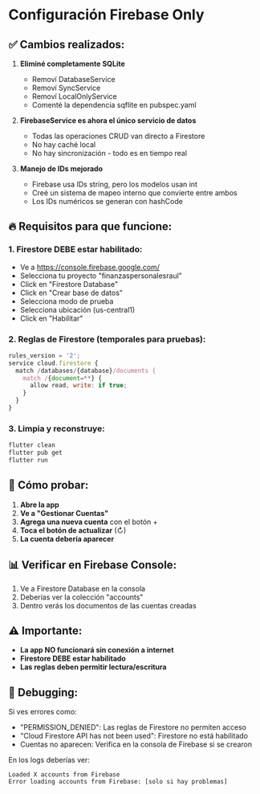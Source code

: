 # Configuración Firebase Only

## ✅ Cambios realizados:

1. **Eliminé completamente SQLite**
   - Removí DatabaseService
   - Removí SyncService
   - Removí LocalOnlyService
   - Comenté la dependencia sqflite en pubspec.yaml

2. **FirebaseService es ahora el único servicio de datos**
   - Todas las operaciones CRUD van directo a Firestore
   - No hay caché local
   - No hay sincronización - todo es en tiempo real

3. **Manejo de IDs mejorado**
   - Firebase usa IDs string, pero los modelos usan int
   - Creé un sistema de mapeo interno que convierte entre ambos
   - Los IDs numéricos se generan con hashCode

## 🔥 Requisitos para que funcione:

### 1. Firestore DEBE estar habilitado:
- Ve a https://console.firebase.google.com/
- Selecciona tu proyecto "finanzaspersonalesraul"
- Click en "Firestore Database"
- Click en "Crear base de datos"
- Selecciona modo de prueba
- Selecciona ubicación (us-central1)
- Click en "Habilitar"

### 2. Reglas de Firestore (temporales para pruebas):
```javascript
rules_version = '2';
service cloud.firestore {
  match /databases/{database}/documents {
    match /{document=**} {
      allow read, write: if true;
    }
  }
}
```

### 3. Limpia y reconstruye:
```bash
flutter clean
flutter pub get
flutter run
```

## 🧪 Cómo probar:

1. **Abre la app**
2. **Ve a "Gestionar Cuentas"**
3. **Agrega una nueva cuenta** con el botón +
4. **Toca el botón de actualizar** (↻)
5. **La cuenta debería aparecer**

## 📊 Verificar en Firebase Console:

1. Ve a Firestore Database en la consola
2. Deberías ver la colección "accounts"
3. Dentro verás los documentos de las cuentas creadas

## ⚠️ Importante:

- **La app NO funcionará sin conexión a internet**
- **Firestore DEBE estar habilitado**
- **Las reglas deben permitir lectura/escritura**

## 🐛 Debugging:

Si ves errores como:
- "PERMISSION_DENIED": Las reglas de Firestore no permiten acceso
- "Cloud Firestore API has not been used": Firestore no está habilitado
- Cuentas no aparecen: Verifica en la consola de Firebase si se crearon

En los logs deberías ver:
```
Loaded X accounts from Firebase
Error loading accounts from Firebase: [solo si hay problemas]
```